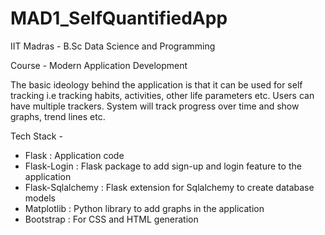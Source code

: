 # MAD1_SelfQuantifiedApp
IIT Madras - B.Sc Data Science and Programming

Course - Modern Application Development

The basic ideology behind the application is that it can be used for self tracking i.e tracking habits, activities, other life parameters etc. Users can have multiple trackers. System will track progress over time and show graphs, trend lines etc.

Tech Stack -

- Flask : Application code
- Flask-Login : Flask package to add sign-up and login feature to the
application
- Flask-Sqlalchemy : Flask extension for Sqlalchemy to create database models
- Matplotlib : Python library to add graphs in the application
- Bootstrap : For CSS and HTML generation
